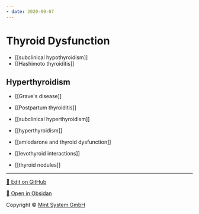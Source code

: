 ```yaml
---
- date: 2020-09-07
---
```


# Thyroid Dysfunction

- [[subclinical hypothyroidism]]
- [[Hashimoto thyroiditis]]

## Hyperthyroidism

- [[Grave's disease]]

- [[Postpartum thyroiditis]]

- [[subclinical hyperthyroidism]]

- [[hyperthyroidism]]

- [[amiodarone and thyroid dysfunction]]

- [[levothyroid interactions]]

- [[thyroid nodules]]


<hr>

[📝 Edit on GitHub](https://github.com/Mint-System/Knowledge/blob/master/Thyroid%20Dysfunction.md)

[📂 Open in Obsidan](obsidian://open?vault=Knowledge%20Mint%20System&file=Thyroid%20Dysfunction.md ':target=_self')

<footer>Copyright © <a href="https://www.mint-system.ch/">Mint System GmbH</a></footer>
